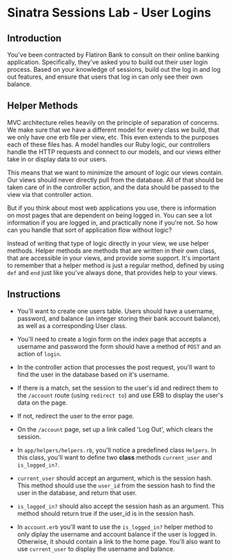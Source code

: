 # Sinatra Sessions Lab - User Logins

## Introduction

You've been contracted by Flatiron Bank to consult on their online banking application. Specifically, they've asked you to build out their user login process. Based on your knowledge of sessions, build out the log in and log out features, and ensure that users that log in can only see their own balance.

## Helper Methods

MVC architecture relies heavily on the principle of separation of concerns. We make sure that we have a different model for every class we build, that we only have one erb file per view, etc. This even extends to the purposes each of these files has. A model handles our Ruby logic, our controllers handle the HTTP requests and connect to our models, and our views either take in or display data to our users.

This means that we want to minimize the amount of logic our views contain. Our views should never directly pull from the database. All of that should be taken care of in the controller action, and the data should be passed to the view via that controller action.

But if you think about most web applications you use, there is information on most pages that are dependent on being logged in. You can see a lot information if you are logged in, and practically none if you're not. So how can you handle that sort of application flow without logic?

Instead of writing that type of logic directly in your view, we use helper methods. Helper methods are methods that are written in their own class, that are accessible in your views, and provide some support. It's important to remember that a helper method is just a regular method, defined by using `def` and `end` just like you've always done, that provides help to your views.

## Instructions

+ You'll want to create one users table. Users should have a username, password, and balance (an integer storing their bank account balance), as well as a corresponding User class.

+ You'll need to create a login form on the index page that accepts a username and password the form should have a method of `POST` and an action of `login`.

+ In the controller action that processes the post request, you'll want to find the user in the database based on it's username. 

+ If there is a match, set the session to the user's id and redirect them to the `/account` route (using `redirect to`) and use ERB to display the user's data on the page.

+ If not, redirect the user to the error page.

+ On the `/account` page, set up a link called 'Log Out', which clears the session.

+ In `app/helpers/helpers.rb`, you'll notice a predefined class `Helpers`. In this class, you'll want to define two **class** methods `current_user` and `is_logged_in?`. 

+ `current_user` should accept an argument, which is the session hash. This method should use the `user_id` from the session hash to find the user in the database, and return that user.

+ `is_logged_in?` should also accept the session hash as an argument. This method should return true if the user_id is in the session hash.

+ In `account.erb` you'll want to use the `is_logged_in?` helper method to only diplay the username and account balance if the user is logged in. Otherwise, it should contain a link to the home page. You'll also want to use `current_user` to display the username and balance. 




